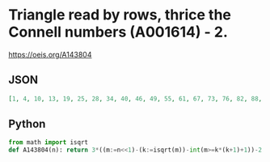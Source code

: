 # Triangle read by rows, thrice the Connell numbers \(A001614\) \- 2\.
https://oeis.org/A143804
## JSON
```JSON
[1, 4, 10, 13, 19, 25, 28, 34, 40, 46, 49, 55, 61, 67, 73, 76, 82, 88, 94, 100, 106, 109, 115, 121, 127, 133, 139, 145, 148, 154, 160, 166, 172, 178, 184, 190, 193, 199, 205, 211, 217, 223, 229, 235, 241, 244, 250, 256, 262, 268, 274, 280, 286, 292, 298]
```
## Python
```Python
from math import isqrt
def A143804(n): return 3*((m:=n<<1)-(k:=isqrt(m))-int(m>=k*(k+1)+1))-2 # _Chai Wah Wu_, Aug 01 2022
```
